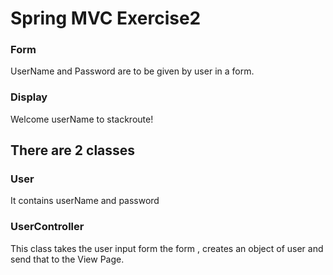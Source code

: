 # Spring MVC Exercise2

### Form
UserName and Password are to be given by user in a form.

### Display
Welcome userName to stackroute!


## There are 2 classes

### User 
It contains userName and password

### UserController
This class takes the user input form the form , creates an object of user and send that to the View Page.

